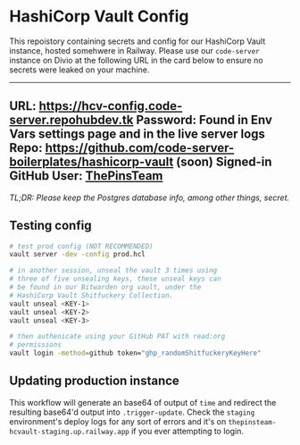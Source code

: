 # HashiCorp Vault Config

This repoistory containing secrets and config for our
HashiCorp Vault instance, hosted somehwere in Railway. Please use our `code-server`
instance on Divio at the following URL in the card below to
ensure no secrets were leaked on your machine.

---
**URL**: <https://hcv-config.code-server.repohubdev.tk>
**Password**: Found in Env Vars settings page and in the live server logs
**Repo**: <https://github.com/code-server-boilerplates/hashicorp-vault> (soon)
**Signed-in GitHub User**: [ThePinsTeam](https://github.com/thepinsteam)
---

_TL;DR: Please keep the Postgres database info, among other things, secret._

## Testing config

```sh
# test prod config (NOT RECOMMENDED)
vault server -dev -config prod.hcl

# in another session, unseal the vault 3 times using
# three of five unsealing keys, these unseal keys can
# be found in our Bitwarden org vault, under the
# HashiCorp Vault Shitfuckery Collection.
vault unseal <KEY-1>
vault unseal <KEY-2>
vault unseal <KEY-3>

# then authenicate using your GitHub PAT with read:org
# permissions
vault login -method=github token="ghp_randomShitfuckeryKeyHere"
```

## Updating production instance

This workflow will generate an base64 of output of `time`
and redirect the resulting base64'd output into `.trigger-update`. Check the `staging` environment's deploy logs for
any sort of errors and it's on `thepinsteam-hcvault-staging.up.railway.app` if you ever attempting to login.

